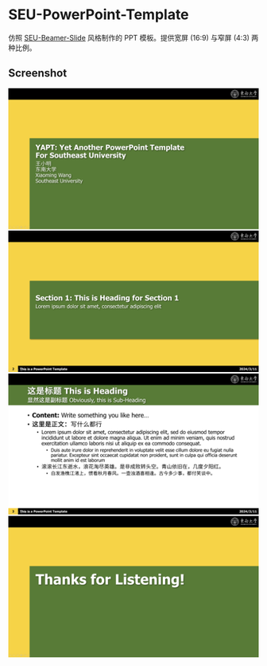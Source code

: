# SEU-PowerPoint-Template

仿照 [SEU-Beamer-Slide](https://github.com/TouchFishPioneer/SEU-Beamer-Slide) 风格制作的 PPT 模板。提供宽屏 (16:9) 与窄屏 (4:3) 两种比例。

## Screenshot

![title-page-wide](screenshots/title-page-wide.png)
![section-page-wide](screenshots/section-page-wide.png)
![content-page-wide](screenshots/content-page-wide.png)
![thank-page-wide](screenshots/thank-page-wide.png)

